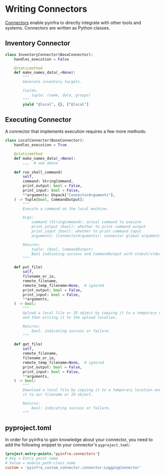 # Writing Connectors

[Connectors](../connectors) enable pyinfra to directly integrate with other tools and systems. Connectors are written as Python classes.

## Inventory Connector

```py
class InventoryConnector(BaseConnector):
    handles_execution = False

    @staticmethod
    def make_names_data(_=None):
        """
        Generate inventory targets.

        Yields:
            tuple: (name, data, groups)
        """
        yield "@local", {}, ["@local"]
```

## Executing Connector

A connector that implements execution requires a few more methods:

```py
class LocalConnector(BaseConnector):
    handles_execution = True

    @staticmethod
    def make_names_data(_=None):
        ...  # see above
 
    def run_shell_command(
        self,
        command: StringCommand,
        print_output: bool = False,
        print_input: bool = False,
        **arguments: Unpack["ConnectorArguments"],
    ) -> Tuple[bool, CommandOutput]:
        """
        Execute a command on the local machine.

        Args:
            command (StringCommand): actual command to execute
            print_output (bool): whether to print command output
            print_input (bool): whether to print command input
            arguments: (ConnectorArguments): connector global arguments

        Returns:
            tuple: (bool, CommandOutput)
            Bool indicating success and CommandOutput with stdout/stderr lines.
        """

    def put_file(
        self,
        filename_or_io,
        remote_filename,
        remote_temp_filename=None,  # ignored
        print_output: bool = False,
        print_input: bool = False,
        **arguments,
    ) -> bool:
        """
        Upload a local file or IO object by copying it to a temporary directory
        and then writing it to the upload location.

        Returns:
            bool: indicating success or failure.
        """

    def get_file(
        self,
        remote_filename,
        filename_or_io,
        remote_temp_filename=None,  # ignored
        print_output: bool = False,
        print_input: bool = False,
        **arguments,
    ) -> bool:
        """
        Download a local file by copying it to a temporary location and then writing
        it to our filename or IO object.

        Returns:
            bool: indicating success or failure.
        """
```

## pyproject.toml

In order for pyinfra to gain knowledge about your connector, you need to add the following snippet to your connector's `pyproject.toml`:

```toml
[project.entry-points.'pyinfra.connectors']
# Key = Entry point name
# Value = module_path:class_name
custom = 'pyinfra_custom_connector.connector:LoggingConnector'
```
